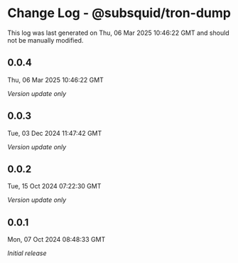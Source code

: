 # Change Log - @subsquid/tron-dump

This log was last generated on Thu, 06 Mar 2025 10:46:22 GMT and should not be manually modified.

## 0.0.4
Thu, 06 Mar 2025 10:46:22 GMT

_Version update only_

## 0.0.3
Tue, 03 Dec 2024 11:47:42 GMT

_Version update only_

## 0.0.2
Tue, 15 Oct 2024 07:22:30 GMT

_Version update only_

## 0.0.1
Mon, 07 Oct 2024 08:48:33 GMT

_Initial release_

